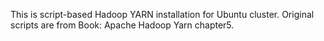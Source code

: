 This is script-based Hadoop YARN installation for Ubuntu cluster. Original scripts are  from Book: Apache Hadoop Yarn chapter5.
